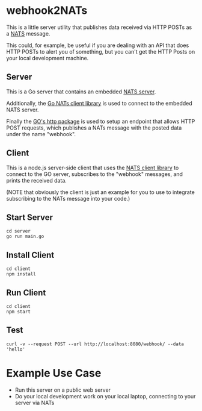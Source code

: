 # webhook2NATs

This is a little server utility that publishes data received via HTTP POSTs as a [NATS](https://nats.io/) message.

This could, for example, be useful if you are dealing with an API that does HTTP POSTs to alert you of something, but you can't get the HTTP Posts on your local development machine.

## Server

This is a Go server that contains an embedded [NATS server](github.com/nats-io/nats-server/v2/server).

Additionally, the [Go NATs client library](github.com/nats-io/nats.go) is used to connect to the embedded NATS server.

Finally the [GO's http package](https://pkg.go.dev/net/http) is used to setup an endpoint that allows HTTP POST requests, which publishes a NATs message with the posted data under the name "webhook".

## Client

This is a node.js server-side client that uses the [NATS client library](github.com/nats-io/nats.go) to connect to the GO server, subscribes to the "webhook" messages, and prints the received data.

(NOTE that obviously the client is just an example for you to use to integrate subscribing to the NATs message into your code.)

## Start Server

```console
cd server
go run main.go
```

## Install Client

```console
cd client
npm install
```

## Run Client

```console
cd client
npm start
```

## Test

```console
curl -v --request POST --url http://localhost:8080/webhook/ --data 'hello'
```

# Example Use Case

- Run this server on a public web server
- Do your local development work on your local laptop, connecting to your server via NATs
